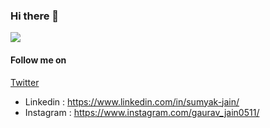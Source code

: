 ### Hi there 👋

![](https://github-readme-stats.vercel.app/api?username=sumyak&show_icons=true&line_height=30)

#### Follow me on
  [Twitter](https://twitter.com/JainSumyak)
  - Linkedin : https://www.linkedin.com/in/sumyak-jain/
  - Instagram : https://www.instagram.com/gaurav_jain0511/
